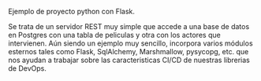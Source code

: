 Ejemplo de proyecto python con Flask.

Se trata de un servidor REST muy simple que accede a una base
de datos en Postgres con una tabla de peliculas y otra con los
actores que intervienen. Aún siendo un ejemplo muy sencillo,
incorpora varios módulos esternos tales como Flask, SqlAlchemy,
Marshmallow, pysycopg, etc. que nos ayudan a trabajar sobre
las caracteristicas CI/CD de nuestras librerias de DevOps.
